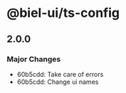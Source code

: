 # @biel-ui/ts-config

## 2.0.0

### Major Changes

- 60b5cdd: Take care of errors
- 60b5cdd: Change ui names
